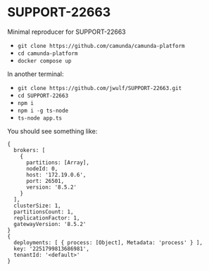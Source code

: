 # SUPPORT-22663

Minimal reproducer for SUPPORT-22663

* `git clone https://github.com/camunda/camunda-platform`
* `cd camunda-platform`
* `docker compose up`

In another terminal:

* `git clone https://github.com/jwulf/SUPPORT-22663.git`
* `cd SUPPORT-22663`
* `npm i`
* `npm i -g ts-node`
* `ts-node app.ts`

You should see something like: 

```
{
  brokers: [
    {
      partitions: [Array],
      nodeId: 0,
      host: '172.19.0.6',
      port: 26501,
      version: '8.5.2'
    }
  ],
  clusterSize: 1,
  partitionsCount: 1,
  replicationFactor: 1,
  gatewayVersion: '8.5.2'
}
{
  deployments: [ { process: [Object], Metadata: 'process' } ],
  key: '2251799813686981',
  tenantId: '<default>'
}
```